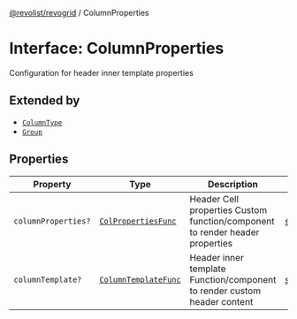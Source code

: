 [@revolist/revogrid](README.md) / ColumnProperties

# Interface: ColumnProperties

Configuration for header inner template properties

## Extended by

- [`ColumnType`](Interface.ColumnType.md)
- [`Group`](Interface.Group.md)

## Properties

| Property | Type | Description | Defined in |
| ------ | ------ | ------ | ------ |
| `columnProperties?` | [`ColPropertiesFunc`](TypeAlias.ColPropertiesFunc.md) | Header Cell properties Custom function/component to render header properties | [src/types/interfaces.ts:113](https://github.com/revolist/revogrid/blob/aad859c5867a15f34f8919817adea85dcff4ee63/src/types/interfaces.ts#L113) |
| `columnTemplate?` | [`ColumnTemplateFunc`](TypeAlias.ColumnTemplateFunc.md) | Header inner template Function/component to render custom header content | [src/types/interfaces.ts:108](https://github.com/revolist/revogrid/blob/aad859c5867a15f34f8919817adea85dcff4ee63/src/types/interfaces.ts#L108) |
